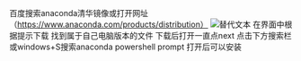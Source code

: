 百度搜索anaconda清华镜像或打开网址（https://www.anaconda.com/products/distribution）
![替代文本](图片URL或路径 "可选标题")
在界面中根据提示下载
找到属于自己电脑版本的文件
下载后打开一直点next
点击下方搜索栏或windows+S搜索anaconda powershell prompt
打开后可以安装
